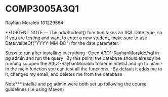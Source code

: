 # COMP3005A3Q1
Rayhan Moraldo 101229564

**URGENT NOTE -- The addStudent() function takes an SQL.Date type, so if you are testing and want to enter a new student, make sure to use Date.valueOf("YYYY-MM-DD") for the date parameter.

Steps to run after installing everything
-Open A3Q1-RayhanMoraldo/sql in pg admin and run the query
-By this point, the database should already be running so open the A3Q1-RayhanMoraldo folder in intelliJ and go to main
-In the main function you can test all the functions. 
-By default it adds me to it, changes my email, and deletes me from the database

Note*** intelliJ and pg admin were both set up following the course guidelines (i.e using Maven)

